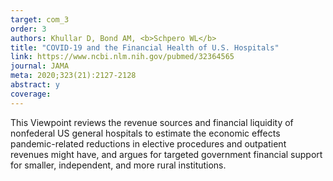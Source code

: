 ```yaml
---
target: com_3
order: 3
authors: Khullar D, Bond AM, <b>Schpero WL</b>
title: "COVID-19 and the Financial Health of U.S. Hospitals"
link: https://www.ncbi.nlm.nih.gov/pubmed/32364565
journal: JAMA
meta: 2020;323(21):2127-2128
abstract: y
coverage:
---
```

This Viewpoint reviews the revenue sources and financial liquidity of nonfederal US general hospitals to estimate the economic effects pandemic-related reductions in elective procedures and outpatient revenues might have, and argues for targeted government financial support for smaller, independent, and more rural institutions.
